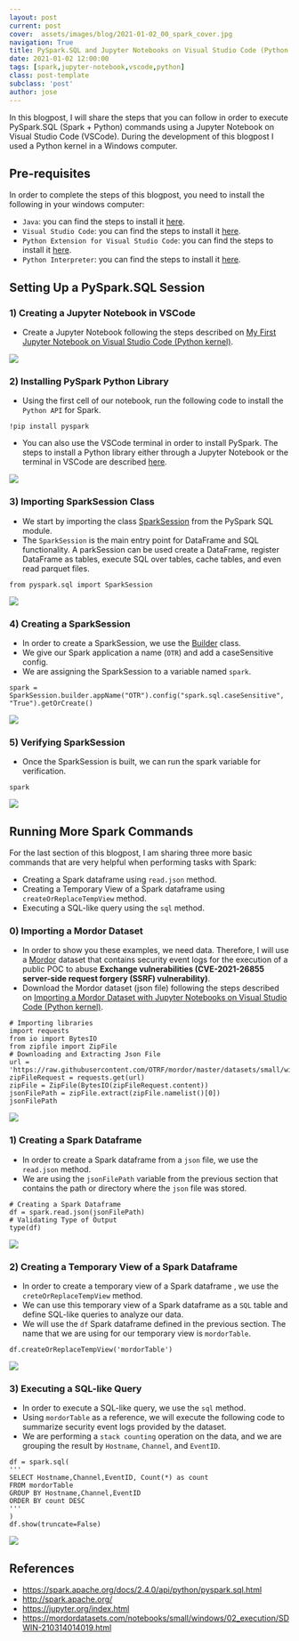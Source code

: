```yaml
---
layout: post
current: post
cover:  assets/images/blog/2021-01-02_00_spark_cover.jpg
navigation: True
title: PySpark.SQL and Jupyter Notebooks on Visual Studio Code (Python kernel)
date: 2021-01-02 12:00:00
tags: [spark,jupyter-notebook,vscode,python]
class: post-template
subclass: 'post'
author: jose
---
```


In this blogpost, I will share the steps that you can follow in order to execute PySpark.SQL (Spark + Python) commands using a Jupyter Notebook on Visual Studio Code (VSCode). During the development of this blogpost I used a Python kernel in a Windows computer.

## Pre-requisites
In order to complete the steps of this blogpost, you need to install the following in your windows computer:
* `Java`: you can find the steps to install it [here](https://blog.openthreatresearch.com/installing_vscode_windows).
* `Visual Studio Code`: you can find the steps to install it [here](https://blog.openthreatresearch.com/installing_vscode_windows).
* `Python Extension for Visual Studio Code`: you can find the steps to install it [here](https://blog.openthreatresearch.com/installing_python_extension_vscode).
* `Python Interpreter`: you can find the steps to install it [here](https://blog.openthreatresearch.com/installing_python_interpreter).

## Setting Up a PySpark.SQL Session
### 1) Creating a Jupyter Notebook in VSCode
* Create a Jupyter Notebook following the steps described on [My First Jupyter Notebook on Visual Studio Code (Python kernel)](https://blog.openthreatresearch.com/first_jupyter_notebook_vscode).

![](assets/images/blog/2021-01-02_01_spark_new_notebook.jpg)

### 2) Installing PySpark Python Library
* Using the first cell of our notebook, run the following code to install the `Python API` for Spark.
```
!pip install pyspark
```
* You can also use the VSCode terminal in order to install PySpark. The steps to install a Python library either through a Jupyter Notebook or the terminal in VSCode are described [here](https://blog.openthreatresearch.com/installing_python_library_vscode).

![](assets/images/blog/2021-01-02_02_spark_pyspark_installation.jpg)

### 3) Importing SparkSession Class
* We start by importing the class [SparkSession](https://spark.apache.org/docs/2.4.0/api/python/pyspark.sql.html#pyspark.sql.SparkSession) from the PySpark SQL module.
* The `SparkSession` is the main entry point for DataFrame and SQL functionality. A parkSession can be used create a DataFrame, register DataFrame as tables, execute SQL over tables, cache tables, and even read parquet files.
```
from pyspark.sql import SparkSession
```

![](assets/images/blog/2021-01-02_03_spark_pyspark_sql_spark_session.jpg)

### 4) Creating a SparkSession
* In order to create a SparkSession, we use the [Builder](https://spark.apache.org/docs/2.4.0/api/python/pyspark.sql.html#pyspark.sql.SparkSession.Builder) class.
* We give our Spark application a name (`OTR`) and add a caseSensitive config.
* We are assigning the SparkSession to a variable named `spark`.
```
spark = SparkSession.builder.appName("OTR").config("spark.sql.caseSensitive", "True").getOrCreate()
```

![](assets/images/blog/2021-01-02_04_spark_pyspark_sql_spark_session_builder.jpg)

### 5) Verifying SparkSession
* Once the SparkSession is built, we can run the spark variable for verification.
```
spark
```

![](assets/images/blog/2021-01-02_05_spark_pyspark_sql_spark_session_info.jpg)

## Running More Spark Commands
For the last section of this blogpost, I am sharing three more basic commands that are very helpful when performing tasks with Spark:
* Creating a Spark dataframe using `read.json` method.
* Creating a Temporary View of a Spark dataframe using `createOrReplaceTempView` method.
* Executing a SQL-like query using the `sql` method.

### 0) Importing a Mordor Dataset

* In order to show you these examples, we need data. Therefore, I will use a [Mordor](https://mordordatasets.com/introduction.html) dataset that contains security event logs for the execution of a public POC to abuse **Exchange vulnerabilities (CVE-2021-26855 server-side request forgery (SSRF) vulnerability)**.
* Download the Mordor dataset (json file) following the steps described on [Importing a Mordor Dataset with Jupyter Notebooks on Visual Studio Code (Python kernel)](https://blog.openthreatresearch.com/importing-mordor-dataset-jupyter-notebook-vscode).

```
# Importing libraries
import requests
from io import BytesIO
from zipfile import ZipFile
# Downloading and Extracting Json File
url = 'https://raw.githubusercontent.com/OTRF/mordor/master/datasets/small/windows/persistence/host/proxylogon_ssrf_rce_poc.zip'
zipFileRequest = requests.get(url)
zipFile = ZipFile(BytesIO(zipFileRequest.content))
jsonFilePath = zipFile.extract(zipFile.namelist()[0])
jsonFilePath
```

![](assets/images/blog/2021-01-02_06_spark_mordor_file.jpg)

### 1) Creating a Spark Dataframe
* In order to create a Spark dataframe from a `json` file, we use the `read.json` method.
* We are using the `jsonFilePath` variable from the previous section that contains the path or directory where the `json` file was stored.
```
# Creating a Spark Dataframe
df = spark.read.json(jsonFilePath)
# Validating Type of Output
type(df)
```

![](assets/images/blog/2021-01-02_07_spark_dataframe.jpg)

### 2) Creating a Temporary View of a Spark Dataframe
* In order to create a temporary view of a Spark dataframe , we use the `creteOrReplaceTempView` method.
* We can use this temporary view of a Spark dataframe as a `SQL` table and define SQL-like queries to analyze our data.
* We will use the `df` Spark dataframe defined in the previous section. The name that we are using for our temporary view is `mordorTable`.
```
df.createOrReplaceTempView('mordorTable')
```

![](assets/images/blog/2021-01-02_08_spark_dataframe_temporary_view.jpg)

### 3) Executing a SQL-like Query
* In order to execute a SQL-like query, we use the `sql` method.
* Using `mordorTable` as a reference, we will execute the following code to summarize security event logs provided by the dataset.
* We are performing a `stack counting` operation on the data, and we are grouping the result by `Hostname`, `Channel`, and `EventID`.
```
df = spark.sql(
'''
SELECT Hostname,Channel,EventID, Count(*) as count
FROM mordorTable
GROUP BY Hostname,Channel,EventID
ORDER BY count DESC
'''
)
df.show(truncate=False)
```

![](assets/images/blog/2021-01-02_09_spark_dataframe_temporary_view_sql_query.jpg)

## References
* https://spark.apache.org/docs/2.4.0/api/python/pyspark.sql.html
* http://spark.apache.org/
* https://jupyter.org/index.html
* https://mordordatasets.com/notebooks/small/windows/02_execution/SDWIN-210314014019.html


